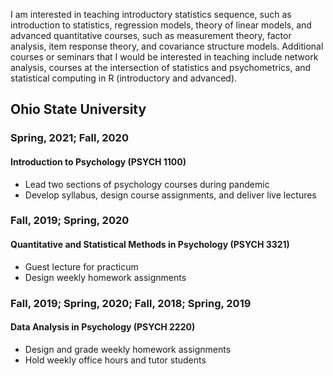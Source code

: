 I am interested in teaching introductory statistics sequence, such as introduction to statistics, regression models, theory of linear models, and advanced quantitative courses, such as measurement theory, factor analysis, item response theory, and covariance structure models. Additional courses or seminars that I would be interested in teaching include network analysis, courses at the intersection of statistics and psychometrics, and statistical computing in R (introductory and advanced). 

## Ohio State University

### Spring, 2021; Fall, 2020
#### Introduction to Psychology (PSYCH 1100)
- Lead two sections of psychology courses during pandemic  
- Develop syllabus, design course assignments, and deliver live lectures
### Fall, 2019; Spring, 2020
#### Quantitative and Statistical Methods in Psychology (PSYCH 3321)
- Guest lecture for practicum  
- Design weekly homework assignments
### Fall, 2019; Spring, 2020; Fall, 2018; Spring, 2019
#### Data Analysis in Psychology (PSYCH 2220)
- Design and grade weekly homework assignments  
- Hold weekly office hours and tutor students  
